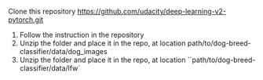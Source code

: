 Clone this repository https://github.com/udacity/deep-learning-v2-pytorch.git
1. Follow the instruction in the repository 
2. Unzip the folder and place it in the repo, at location path/to/dog-breed-classifier/data/dog_images
3. Unzip the folder and place it in the repo, at location ``path/to/dog-breed-classifier/data/lfw`
